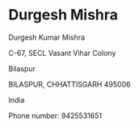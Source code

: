 # Durgesh Mishra

Durgesh Kumar Mishra

C-67, SECL Vasant Vihar Colony

Bilaspur

BILASPUR, CHHATTISGARH 495006

India

Phone number: ‪9425531651‬